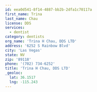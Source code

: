 ```yaml
---
id: eea0d541-8f14-4887-bb2b-2dfa1c70117a
first_name: Trina
last_name: Chau
license: DDS
services:
  - dentist
category: dentists
org_name: 'Trina H Chau, DDS LTD'
address: '6252 S Rainbow Blvd'
city: 'Las Vegas'
state: NV
zip: '89118'
phone: '(702) 734-6252'
title: 'Trina H Chau, DDS LTD'
_geoloc:
  lat: 36.1517
  lng: -115.243
---
```

